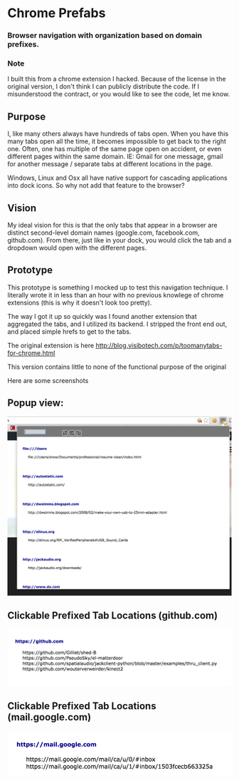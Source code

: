 # Chrome Prefabs
### Browser navigation with organization based on domain prefixes.

### Note
I built this from a chrome extension I hacked. Because of the license in the original version, I don't think I can publicly distribute the code. If I misunderstood the contract, or you would like to see the code, let me know.


## Purpose

I, like many others always have hundreds of tabs open. When you have this many tabs open all the time, it becomes impossible to get back to the right one. Often, one has multiple of the same page open on accident, or even different pages within the same domain. IE: Gmail for one message, gmail for another message / separate tabs at different locations in the page.

Windows, Linux and Osx all have native support for cascading applications into dock icons. So why not add that feature to the browser?

## Vision

My ideal vision for this is that the only tabs that appear in a browser are distinct second-level domain names (google.com, facebook.com, github.com). From there, just like in your dock, you would click the tab and a dropdown would open with the different pages.

## Prototype

This prototype is something I mocked up to test this navigation technique. I literally wrote it in less than an hour with no previous knowlege of chrome extensions (this is why it doesn't look too pretty).

The way I got it up so quickly was I found another extension that aggregated the tabs, and I utilized its backend. I stripped the front end out, and placed simple hrefs to get to the tabs.

The original extension is here
http://blog.visibotech.com/p/toomanytabs-for-chrome.html

This version contains little to none of the functional purpose of the original



Here are some screenshots

## Popup view:

![](https://github.com/PseudoSky/chrome-prefabs/blob/master/preview/shot1.png)


## Clickable Prefixed Tab Locations (github.com)
![](https://github.com/PseudoSky/chrome-prefabs/blob/master/preview/shot2.png)

## Clickable Prefixed Tab Locations (mail.google.com)
![](https://github.com/PseudoSky/chrome-prefabs/blob/master/preview/shot3.png)